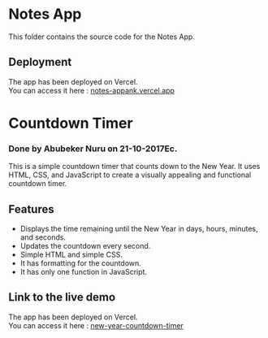 # Notes App

This folder contains the source code for the Notes App.

## Deployment

The app has been deployed on Vercel.  
You can access it here : [notes-appank.vercel.app](https://notesapp-mu-vert.vercel.app/)


# Countdown Timer
### Done by Abubeker Nuru on 21-10-2017Ec.
This is a simple countdown timer that counts down to the New Year. It uses HTML, CSS, and JavaScript to create a visually appealing and functional countdown timer.

## Features
- Displays the time remaining until the New Year in days, hours, minutes, and seconds.
- Updates the countdown every second.
- Simple HTML and simple CSS.
- It has formatting for the countdown.
- It has only one function in JavaScript.

## Link to the live demo
The app has been deployed on Vercel.  
You can access it here : [new-year-countdown-timer](https://new-cear-countdown.vercel.app/)